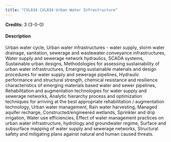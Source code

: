 ```yaml
---
title: "CVL834 CVL834 Urban Water Infrastructure"
---
```

**Credits:** 3 (3-0-0)

#### Description
Urban water cycle, Urban water infrastructures - water supply, storm water drainage, sanitation, sewerage and wastewater conveyance infrastructures, Water supply and sewerage network hydraulics, SCADA systems, Sustainable urban designs, Methodologies for assessing sustainability of urban water infrastructures, Emerging sustainable materials and design procedures for water supply and sewerage pipelines, Hydraulic performance and structural strength, chemical resistance and resilience characteristics of emerging materials based water and sewer pipelines, Rehabilitation and augmentation technologies for water supply and sewerage networks, Analytic hierarchy process and optimization techniques for arriving at the best appropriate rehabilitation / augmentation technology, Urban water management, Rain water harvesting, Managed aquifer recharge, Constructed/engineered wetlands, Sprinkler and drip irrigation, Water use efficiencies, Effect of water management practices on urban water infrastructure, hydrology and groundwater regime, Surface and subsurface mapping of water supply and sewerage networks, Structural safety and mitigating plans against natural and human caused threats.